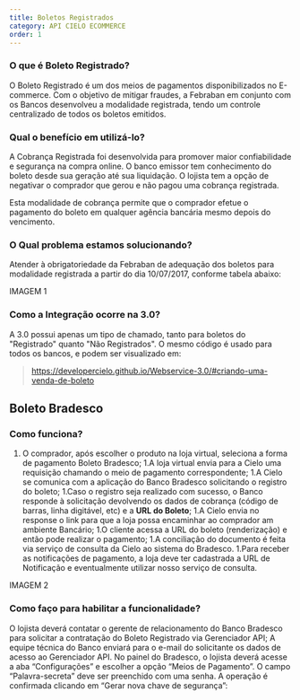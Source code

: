 ```yaml
---
title: Boletos Registrados
category: API CIELO ECOMMERCE
order: 1
---
```


### O que é Boleto Registrado?

O Boleto Registrado é um dos meios de pagamentos disponibilizados no E-commerce. Com o objetivo de mitigar fraudes, a Febraban em conjunto com os Bancos desenvolveu a modalidade registrada, tendo um controle centralizado de todos os boletos emitidos.  

### Qual o benefício em utilizá-lo?

A Cobrança Registrada foi desenvolvida para promover maior confiabilidade e segurança na compra online. O banco emissor tem conhecimento do boleto desde sua geração até sua liquidação. O lojista tem a opção de negativar o comprador que gerou e não pagou uma cobrança registrada.

Esta modalidade de cobrança permite que o comprador efetue o pagamento do boleto em qualquer agência bancária mesmo depois do vencimento.

### O Qual problema estamos solucionando?

Atender à obrigatoriedade da Febraban de adequação dos boletos para modalidade registrada a partir do dia 10/07/2017, conforme tabela abaixo:


IMAGEM 1



### Como a Integração ocorre na 3.0?

A 3.0 possui apenas um tipo de chamado, tanto para boletos do "Registrado" quanto "Não Registrados".
O mesmo código é usado para todos os bancos, e podem ser visualizado em: 

> https://developercielo.github.io/Webservice-3.0/#criando-uma-venda-de-boleto



## Boleto Bradesco


### Como funciona?

1. O comprador, após escolher o produto na loja virtual, seleciona a forma de pagamento Boleto Bradesco;
1.A loja virtual envia para a Cielo uma requisição chamando o meio de pagamento correspondente;
1.A Cielo se comunica com a aplicação do Banco Bradesco solicitando o registro do boleto;
1.Caso o registro seja realizado com sucesso, o Banco responde à solicitação devolvendo os dados de cobrança (código de barras, linha digitável, etc) e a **URL do Boleto**;
1.A Cielo envia no response o link para que a loja possa encaminhar ao comprador am ambiente Bancário;
1.O cliente acessa a URL do boleto (renderização) e então pode realizar o pagamento; 
1.A conciliação do documento é feita via serviço de consulta da Cielo ao sistema do Bradesco. 
1.Para receber as notificações de pagamento, a loja deve ter cadastrada a URL de Notificação e eventualmente utilizar nosso serviço de consulta. 

IMAGEM 2





### Como faço para habilitar a funcionalidade?

O lojista deverá contatar o gerente de relacionamento do Banco Bradesco para solicitar a contratação do Boleto Registrado via Gerenciador API;
A equipe técnica do Banco enviará para o e-mail do solicitante os dados de acesso ao Gerenciador API.
No painel do Bradesco, o lojista deverá acesse a aba “Configurações” e escolher a opção “Meios de Pagamento”.
O campo “Palavra-secreta” deve ser preenchido com uma senha. A operação é confirmada clicando em “Gerar nova chave de segurança”:
